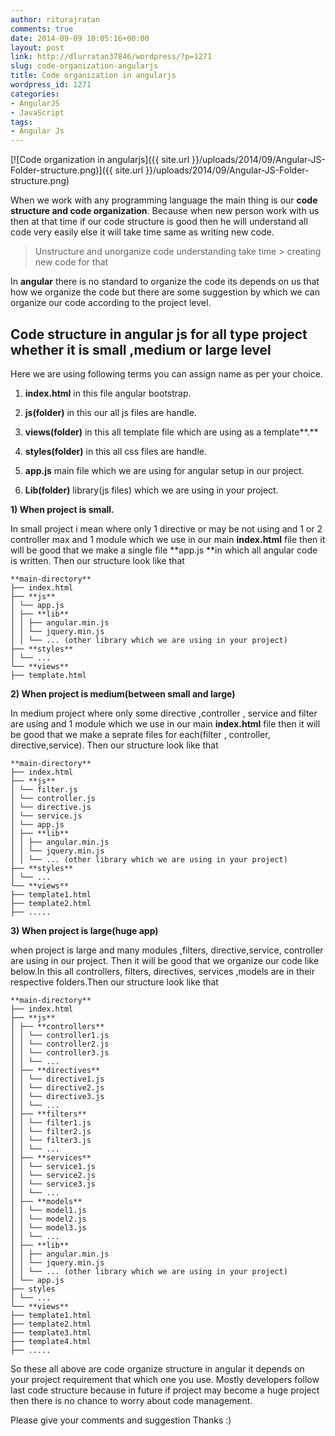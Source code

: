 ```yaml
---
author: riturajratan
comments: true
date: 2014-09-09 10:05:16+00:00
layout: post
link: http://dlurratan37846/wordpress/?p=1271
slug: code-organization-angularjs
title: Code organization in angularjs
wordpress_id: 1271
categories:
- AngularJS
- JavaScript
tags:
- Angular Js
---
```


[![Code organization in angularjs]({{ site.url }}/uploads/2014/09/Angular-JS-Folder-structure.png)]({{ site.url }}/uploads/2014/09/Angular-JS-Folder-structure.png)

When we work with any programming language the main thing is our **code structure and code organization**. Because when new person work with us then at that time if our code structure is good then he will understand all code very easily else it will take time same as writing new code.


<blockquote> Unstructure and unorganize code understanding take time > creating new code for that </blockquote>


In **angular** there is no standard to organize the code its depends on us that how we organize the code but there are some suggestion by which we can organize our code according to the project level.


## Code structure in angular js for all type project whether it is small ,medium or large level


Here we are using following terms you can assign name as per your choice.



	
  1. **index.html** in this file angular bootstrap.

	
  2. **js(folder)** in this our all js files are handle.

	
  3. **views(folder)** in this all template file which are using as a template**.**

	
  4. **styles(folder)** in this all css files are handle.

	
  5. **app.js** main file which we are using for angular setup in our project.

	
  6. **Lib(folder)** library(js files) which we are using in your project.


**1) When project is small.**

In small project i mean where only 1 directive or may be not using and 1 or 2 controller max and 1 module which we use in our main **index.html** file then it will be good that we make a single file **app.js **in which all angular code is written. Then our structure look like that


```
**main-directory**
├── index.html
├── **js**
│ └── app.js
│ ├── **lib**
│ │ ├── angular.min.js
│ │ └── jquery.min.js
│ │ └── ... (other library which we are using in your project)
├── **styles**
│ └── ...
└── **views**
├── template.html
```


**2) When project is medium(between small and large)**

In medium project where only some directive ,controller , service and filter are using and 1 module which we use in our main **index.html** file then it will be good that we make a seprate files for each(filter , controller, directive,service). Then our structure look like that


```
**main-directory**
├── index.html
├── **js**
│ └── filter.js
│ └── controller.js
│ └── directive.js
│ └── service.js
│ └── app.js
│ ├── **lib**
│ │ ├── angular.min.js
│ │ └── jquery.min.js
│ │ └── ... (other library which we are using in your project)
├── **styles**
│ └── ...
└── **views**
├── template1.html
├── template2.html
├── .....
```


**3) When project is large(huge app)**

when project is large and many modules ,filters, directive,service, controller are using in our project. Then it will be good that we organize our code like below.In this all controllers, filters, directives, services ,models are in their respective folders.Then our structure look like that


```
**main-directory**
├── index.html
├── **js**
│ ├── **controllers**
│ │ └── controller1.js
│ │ └── controller2.js
│ │ └── controller3.js
│ │ └── ...
│ ├── **directives**
│ │ └── directive1.js
│ │ └── directive2.js
│ │ └── directive3.js
│ │ └── ...
│ ├── **filters**
│ │ └── filter1.js
│ │ └── filter2.js
│ │ └── filter3.js
│ │ └── ...
│ ├── **services**
│ │ └── service1.js
│ │ └── service2.js
│ │ └── service3.js
│ │ └── ...
│ ├── **models**
│ │ └── model1.js
│ │ └── model2.js
│ │ └── model3.js
│ │ └── ...
│ ├── **lib**
│ │ ├── angular.min.js
│ │ └── jquery.min.js
│ │ └── ... (other library which we are using in your project)
│ └── app.js
├── styles
│ └── ...
└── **views**
├── template1.html
├── template2.html
├── template3.html
├── template4.html
├── .....
```


So these all above are code organize structure in angular it depends on your project requirement that which one you use. Mostly developers follow last code structure because in future if project may become a huge project then there is no chance to worry about code management.

Please give your comments and suggestion Thanks :)
